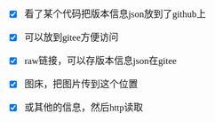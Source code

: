 <span  style="font-family: Simsun,serif; font-size: 17px; ">


- [x] 看了某个代码把版本信息json放到了github上
- [x] 可以放到gitee方便访问
- [x] raw链接，可以存版本信息json在gitee
- [x] 图床，把图片传到这个位置
- [x] 或其他的信息，然后http读取


</span>